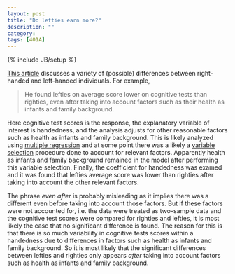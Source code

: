 ```yaml
---
layout: post
title: "Do lefties earn more?"
description: ""
category: 
tags: [401A]
---
```

{% include JB/setup %}

[This article](http://www.bloombergview.com/articles/2014-12-01/lefthanded-prepare-to-earn-less) discusses a variety of (possible) differences between right-handed and left-handed individuals.
For example, 

> He found lefties on average score lower on cognitive tests than righties, even after taking into account factors such as their health as infants and family background.

Here cognitive test scores is the response, the explanatory variable of interest is handedness, and the analysis adjusts for other reasonable factors such as health as infants and family background. 
This is likely analyzed using [multiple regression](../courses/stat401A/slides/Ch09.pdf) and at some point there was a likely a [variable selection](../courses/stat401A/slides/Ch12.pdf) procedure done to account for relevant factors.
Apparently health as infants and family background remained in the model after performing this variable selection. 
Finally, the coefficient for handedness was examed and it was found that lefties average score was lower than righties after taking into account the other relevant factors. 

The phrase *even after* is probably misleading as it implies there was a different even before taking into account those factors. But if these factors were not accounted for, i.e. the data were treated as two-sample data and the cognitive test scores were compared for righties and lefties, it is most likely the case that no significant difference is found. The reason for this is that there is so much variability in cognitive tests scores within a handedness due to differences in factors such as health as infants and family background. So it is most likely that the significant differences between lefties and righties only appears *after* taking into account factors such as health as infants and family background.
